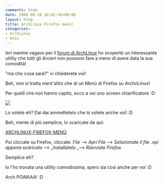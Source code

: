 ```yaml
---
comments: true
date: 2008-08-28 10:01:38+00:00
layout: blog
title: ArchLinux Firefox menù!
categories:
- ArchLinux
- Unix
---
```


Ieri mentre vagavo per il [forum di ArchLinux](http://www.archlinux.it/forum/index.php) ho scopertò un interessante utility che tutti gli Arcieri non possono fare a meno di avere data la sua comodità!

"ma che cosa sarà?" vi chiederete voi!

Beh, non si tratta nient'altro che di un Menù di Firefox su ArchnLinux!

Per quelli che non hanno capito, ecco a voi uno screen chiarificatore :D:

[![](http://www.allfreeportal.com/imghost/thumbs/732668Schermata.png)](http://www.allfreeportal.com/imghost/viewer.php?id=732668Schermata.png)

Lo volete eh? Dai dai ammettetelo che lo volete anche voi! :D

Beh, niente di più semplice, lo scaricate da qui:

[ARCHLINUX-FIREFOX-MENÙ](http://www.2shared.com/file/3836045/809eb350/menu-archlinuxitnuovo-06.html)

Poi cliccate su Firefox, cliccate: _File_ --> _Apri File_ --> _Selezionate il file .xpi appena scaricato_ --> _Installatelo _--> _Riavviate Firefox_

Semplice eh?

Io l'ho trovata una utility comodissima, spero sia così anche per voi :D

Arch POWAAA! :D
